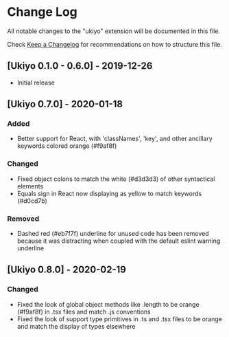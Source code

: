 # Change Log

All notable changes to the "ukiyo" extension will be documented in this file.

Check [Keep a Changelog](http://keepachangelog.com/) for recommendations on how to structure this file.

## [Ukiyo 0.1.0 - 0.6.0] - 2019-12-26

- Initial release

## [Ukiyo 0.7.0] - 2020-01-18

### Added

- Better support for React, with 'classNames', 'key', and other ancillary keywords colored orange (#f9af8f)

### Changed

- Fixed object colons to match the white (#d3d3d3) of other syntactical elements
- Equals sign in React now displaying as yellow to match keywords (#d0cd7b)

### Removed

- Dashed red (#eb7f7f) underline for unused code has been removed because it was distracting when coupled with the default eslint warning underline

## [Ukiyo 0.8.0] - 2020-02-19

### Changed

- Fixed the look of global object methods like .length to be orange (#f9af8f) in .tsx files and match .js conventions
- Fixed the look of support type primitives in .ts and .tsx files to be orange and match the display of types elsewhere
